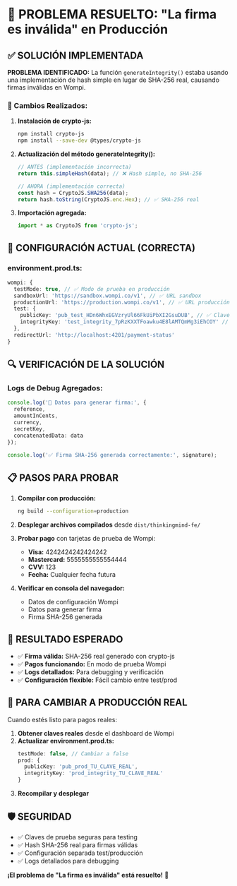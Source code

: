 # 🔧 PROBLEMA RESUELTO: "La firma es inválida" en Producción

## ✅ SOLUCIÓN IMPLEMENTADA

**PROBLEMA IDENTIFICADO:** La función `generateIntegrity()` estaba usando una implementación de hash simple en lugar de SHA-256 real, causando firmas inválidas en Wompi.

### 🔧 Cambios Realizados:

1. **Instalación de crypto-js:**
   ```bash
   npm install crypto-js
   npm install --save-dev @types/crypto-js
   ```

2. **Actualización del método generateIntegrity():**
   ```typescript
   // ANTES (implementación incorrecta)
   return this.simpleHash(data); // ❌ Hash simple, no SHA-256

   // AHORA (implementación correcta)
   const hash = CryptoJS.SHA256(data);
   return hash.toString(CryptoJS.enc.Hex); // ✅ SHA-256 real
   ```

3. **Importación agregada:**
   ```typescript
   import * as CryptoJS from 'crypto-js';
   ```

## 🎯 CONFIGURACIÓN ACTUAL (CORRECTA)

### environment.prod.ts:
```typescript
wompi: {
  testMode: true, // ✅ Modo de prueba en producción
  sandboxUrl: 'https://sandbox.wompi.co/v1', // ✅ URL sandbox
  productionUrl: 'https://production.wompi.co/v1', // ✅ URL producción
  test: {
    publicKey: 'pub_test_HDn6WhxEGVzryUl66FkUiPbXI2GsuDUB', // ✅ Clave oficial
    integrityKey: 'test_integrity_7pRzKXXTFoawku4E8lAMTQmMg3iEhCOY' // ✅ Clave oficial
  },
  redirectUrl: 'http://localhost:4201/payment-status'
}
```

## 🔍 VERIFICACIÓN DE LA SOLUCIÓN

### Logs de Debug Agregados:
```typescript
console.log('🔧 Datos para generar firma:', {
  reference,
  amountInCents,
  currency,
  secretKey,
  concatenatedData: data
});

console.log('✅ Firma SHA-256 generada correctamente:', signature);
```

## 📋 PASOS PARA PROBAR

1. **Compilar con producción:**
   ```bash
   ng build --configuration=production
   ```

2. **Desplegar archivos compilados** desde `dist/thinkingmind-fe/`

3. **Probar pago** con tarjetas de prueba de Wompi:
   - **Visa:** 4242424242424242
   - **Mastercard:** 5555555555554444
   - **CVV:** 123
   - **Fecha:** Cualquier fecha futura

4. **Verificar en consola del navegador:**
   - Datos de configuración Wompi
   - Datos para generar firma
   - Firma SHA-256 generada

## 🎉 RESULTADO ESPERADO

- ✅ **Firma válida:** SHA-256 real generado con crypto-js
- ✅ **Pagos funcionando:** En modo de prueba Wompi
- ✅ **Logs detallados:** Para debugging y verificación
- ✅ **Configuración flexible:** Fácil cambio entre test/prod

## 🔄 PARA CAMBIAR A PRODUCCIÓN REAL

Cuando estés listo para pagos reales:

1. **Obtener claves reales** desde el dashboard de Wompi
2. **Actualizar environment.prod.ts:**
   ```typescript
   testMode: false, // Cambiar a false
   prod: {
     publicKey: 'pub_prod_TU_CLAVE_REAL',
     integrityKey: 'prod_integrity_TU_CLAVE_REAL'
   }
   ```
3. **Recompilar y desplegar**

## 🛡️ SEGURIDAD

- ✅ Claves de prueba seguras para testing
- ✅ Hash SHA-256 real para firmas válidas
- ✅ Configuración separada test/producción
- ✅ Logs detallados para debugging

**¡El problema de "La firma es inválida" está resuelto!** 🎉